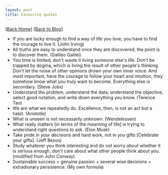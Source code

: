 ```yaml
---
layout: post
title: Favourite quotes 
---  
```

[[Back Home]](/)  [[Back to Blog]](/blogs/post)   


* If you are lucky enough to find a way of life you love, you have to find the courage to live it. (John Irving) 
* All truths are easy to understand once they are discovered; the point is to discover them. (Galileo Galilei)
* You time is limited, don't waste it living someone else's life. Don't be trapped by dogma, which is living the result of other people's thinking. Don't let the noise of other opinions drown your own inner voice. And most important, have the courage to follow your heart and intuition, they somehow know what you truly want to become. Everything else is secondary. (Steve Jobs) 
* Understand the problem, understand the data, understand the objective, select good notation, and write down everything you know. (Terence Tao) 
* We are what we repeatedly do. Excellence, then, is not an act but a habit. (Aristotle)  
* What is unseen is not necessarily unknown. (Wendelessen)  
* What really matters [in terms of the mearning of life] is trying to understand right questions to ask. (Elon Musk)  
* Take pride in your decisions and hard work, not in you gifts [Celebrate your gifts]. (Jeff Bezos)  
* Study whatever you think interesting and do not worry about whether it is serious enough, don't care about what other people think about you. (modified from John Conway)  
* Sustainable success = genuine passion + several wise decisions + extradionary persistence. (My own formula)


